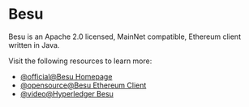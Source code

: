 # Besu

Besu is an Apache 2.0 licensed, MainNet compatible, Ethereum client written in Java.

Visit the following resources to learn more:

- [@official@Besu Homepage](https://www.lfdecentralizedtrust.org/projects/besu)
- [@opensource@Besu Ethereum Client](https://github.com/hyperledger/besu)
- [@video@Hyperledger Besu](https://youtu.be/gF__bwiG66g)